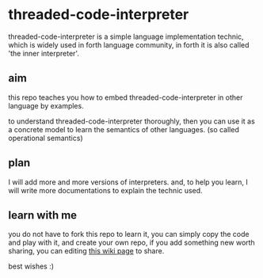 # threaded-code-interpreter

threaded-code-interpreter is a simple language implementation technic,
which is widely used in forth language community,
in forth it is also called 'the inner interpreter'.

## aim

this repo teaches you
how to embed threaded-code-interpreter in other language by examples.

to understand threaded-code-interpreter thoroughly,
then you can use it as a concrete model
to learn the semantics of other languages.
(so called operational semantics)

## plan

I will add more and more versions of interpreters.
and, to help you learn, I will write more documentations to explain the technic used.

## learn with me

you do not have to fork this repo to learn it,
you can simply copy the code and play with it,
and create your own repo,
if you add something new worth sharing,
you can editing [this wiki page](https://github.com/cicada-language/threaded-code-interpreter/wiki/Interpreters)
to share.

best wishes :)
